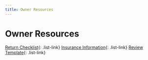 ```yaml
---
title: Owner Resources 
---
```


<link href="../../styles/custom.css" rel="stylesheet" />

# Owner Resources
[Return Checklist](checklists/return.md){: .list-link}
[Insurance Information](insurance/index.md){: .list-link}
[Review Template](checklists/review.md){: .list-link}